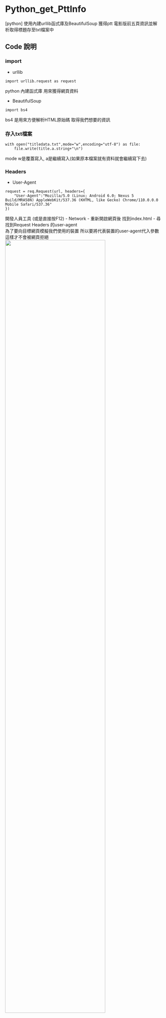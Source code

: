 # Python_get_PttInfo
[python] 使用內建urllib函式庫及BeautifulSoup 獲得ptt 電影版前五頁資訊並解析取得標題存至txt檔案中

## Code 說明
### import
* urllib  
```
import urllib.request as request
```
python 內建函式庫 用來獲得網頁資料  
* BeautifulSoup
```
import bs4
```  
bs4 是用來方便解析HTML原始碼 取得我們想要的資訊  
### 存入txt檔案  
```
with open("titledata.txt",mode="w",encoding="utf-8") as file:
    file.write(title.a.string+"\n")
```  
mode w是覆蓋寫入, a是繼續寫入(如果原本檔案就有資料就會繼續寫下去)
### Headers 
* User-Agent  
```
request = req.Request(url, headers={
    "User-Agent":"Mozilla/5.0 (Linux; Android 6.0; Nexus 5 Build/MRA58N) AppleWebKit/537.36 (KHTML, like Gecko) Chrome/110.0.0.0 Mobile Safari/537.36"
})
```
開發人員工具 (或是直接按F12) - Network - 重新開啟網頁後 找到index.html - 尋找到Request Headers 的user-agent   
為了要向目標網頁模擬我們使用的裝置 所以要將代表裝置的user-agent代入參數 這樣才不會被網頁拒絕  
<img src="https://user-images.githubusercontent.com/107610680/222087210-6a58fb4f-88f0-4b08-b502-0b7664a99e02.png" width="80%">




## 資料來源
[Python 網路連線程式、公開資料串接 By 彭彭](Python 網路爬蟲 Web Crawler 基本教學 By 彭彭)

